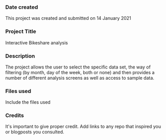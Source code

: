 ### Date created
This project was created and submitted on 14 January 2021

### Project Title
Interactive Bikeshare analysis

### Description
The project allows the user to select the specific data set, the way of filtering (by month, day of the week, both or none) and then provides a number of different analysis screens as well as access to sample data.

### Files used
Include the files used

### Credits
It's important to give proper credit. Add links to any repo that inspired you or blogposts you consulted.
